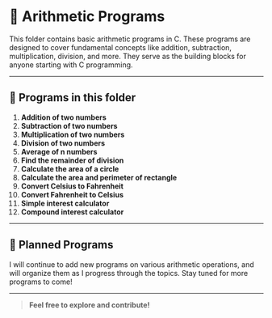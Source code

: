 # 📁 Arithmetic Programs

This folder contains basic arithmetic programs in C. These programs are designed to cover fundamental concepts like addition, subtraction, multiplication, division, and more. They serve as the building blocks for anyone starting with C programming.

---

## 📝 Programs in this folder

01. **Addition of two numbers**
02. **Subtraction of two numbers**
03. **Multiplication of two numbers**
04. **Division of two numbers**
05. **Average of n numbers**
06. **Find the remainder of division**
07. **Calculate the area of a circle**
08. **Calculate the area and perimeter of rectangle** 
09. **Convert Celsius to Fahrenheit**
10. **Convert Fahrenheit to Celsius**
11. **Simple interest calculator**
12. **Compound interest calculator**

---

## 📅 Planned Programs

I will continue to add new programs on various arithmetic operations, and will organize them as I progress through the topics. Stay tuned for more programs to come!

---

> **Feel free to explore and contribute!**  
